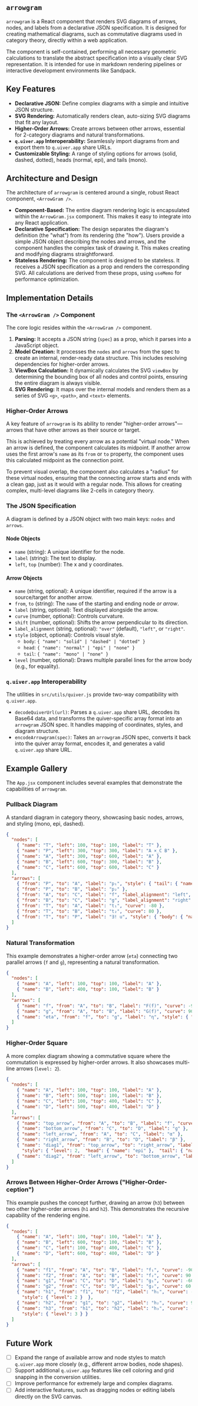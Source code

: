 ## `arrowgram`

`arrowgram` is a React component that renders SVG diagrams of arrows, nodes, and labels from a declarative JSON specification. It is designed for creating mathematical diagrams, such as commutative diagrams used in category theory, directly within a web application.

The component is self-contained, performing all necessary geometric calculations to translate the abstract specification into a visually clear SVG representation. It is intended for use in markdown rendering pipelines or interactive development environments like Sandpack.

## Key Features

-   **Declarative JSON:** Define complex diagrams with a simple and intuitive JSON structure.
-   **SVG Rendering:** Automatically renders clean, auto-sizing SVG diagrams that fit any layout.
-   **Higher-Order Arrows:** Create arrows between other arrows, essential for 2-category diagrams and natural transformations.
-   **`q.uiver.app` Interoperability:** Seamlessly import diagrams from and export them to `q.uiver.app` share URLs.
-   **Customizable Styling:** A range of styling options for arrows (solid, dashed, dotted), heads (normal, epi), and tails (mono).

## Architecture and Design

The architecture of `arrowgram` is centered around a single, robust React component, `<ArrowGram />`.

-   **Component-Based:** The entire diagram rendering logic is encapsulated within the `ArrowGram.jsx` component. This makes it easy to integrate into any React application.
-   **Declarative Specification:** The design separates the diagram's definition (the "what") from its rendering (the "how"). Users provide a simple JSON object describing the nodes and arrows, and the component handles the complex task of drawing it. This makes creating and modifying diagrams straightforward.
-   **Stateless Rendering:** The component is designed to be stateless. It receives a JSON specification as a prop and renders the corresponding SVG. All calculations are derived from these props, using `useMemo` for performance optimization.

## Implementation Details

### The `<ArrowGram />` Component

The core logic resides within the `<ArrowGram />` component.

1.  **Parsing:** It accepts a JSON string (`spec`) as a prop, which it parses into a JavaScript object.
2.  **Model Creation:** It processes the `nodes` and `arrows` from the spec to create an internal, render-ready data structure. This includes resolving dependencies for higher-order arrows.
3.  **ViewBox Calculation:** It dynamically calculates the SVG `viewBox` by determining the bounding box of all nodes and control points, ensuring the entire diagram is always visible.
4.  **SVG Rendering:** It maps over the internal models and renders them as a series of SVG `<g>`, `<path>`, and `<text>` elements.

### Higher-Order Arrows

A key feature of `arrowgram` is its ability to render "higher-order arrows"—arrows that have other arrows as their source or target.

This is achieved by treating every arrow as a potential "virtual node." When an arrow is defined, the component calculates its midpoint. If another arrow uses the first arrow's `name` as its `from` or `to` property, the component uses this calculated midpoint as the connection point.

To prevent visual overlap, the component also calculates a "radius" for these virtual nodes, ensuring that the connecting arrow starts and ends with a clean gap, just as it would with a regular node. This allows for creating complex, multi-level diagrams like 2-cells in category theory.

### The JSON Specification

A diagram is defined by a JSON object with two main keys: `nodes` and `arrows`.

#### Node Objects

-   `name` (string): A unique identifier for the node.
-   `label` (string): The text to display.
-   `left`, `top` (number): The x and y coordinates.

#### Arrow Objects

-   `name` (string, optional): A unique identifier, required if the arrow is a source/target for another arrow.
-   `from`, `to` (string): The `name` of the starting and ending node *or arrow*.
-   `label` (string, optional): Text displayed alongside the arrow.
-   `curve` (number, optional): Controls curvature.
-   `shift` (number, optional): Shifts the arrow perpendicular to its direction.
-   `label_alignment` (string, optional): `"over"` (default), `"left"`, or `"right"`.
-   `style` (object, optional): Controls visual style.
    -   `body`: `{ "name": "solid" | "dashed" | "dotted" }`
    -   `head`: `{ "name": "normal" | "epi" | "none" }`
    -   `tail`: `{ "name": "mono" | "none" }`
-   `level` (number, optional): Draws multiple parallel lines for the arrow body (e.g., for equality).

### `q.uiver.app` Interoperability

The utilities in `src/utils/quiver.js` provide two-way compatibility with `q.uiver.app`.

-   `decodeQuiverUrl(url)`: Parses a `q.uiver.app` share URL, decodes its Base64 data, and transforms the quiver-specific array format into an `arrowgram` JSON spec. It handles mapping of coordinates, styles, and diagram structure.
-   `encodeArrowgram(spec)`: Takes an `arrowgram` JSON spec, converts it back into the quiver array format, encodes it, and generates a valid `q.uiver.app` share URL.

## Example Gallery

The `App.jsx` component includes several examples that demonstrate the capabilities of `arrowgram`.

### Pullback Diagram

A standard diagram in category theory, showcasing basic nodes, arrows, and styling (mono, epi, dashed).

```json
{
  "nodes": [
    { "name": "T", "left": 100, "top": 100, "label": "T" },
    { "name": "P", "left": 300, "top": 300, "label": "A ×_C B" },
    { "name": "A", "left": 300, "top": 600, "label": "A" },
    { "name": "B", "left": 600, "top": 300, "label": "B" },
    { "name": "C", "left": 600, "top": 600, "label": "C" }
  ],
  "arrows": [
    { "from": "P", "to": "A", "label": "p₁", "style": { "tail": { "name": "mono" } } },
    { "from": "P", "to": "B", "label": "p₂" },
    { "from": "A", "to": "C", "label": "f", "label_alignment": "left", "style": { "head": { "name": "epi" } } },
    { "from": "B", "to": "C", "label": "g", "label_alignment": "right", "style": { "tail": { "name": "mono" } } },
    { "from": "T", "to": "A", "label": "t₁", "curve": -80 },
    { "from": "T", "to": "B", "label": "t₂", "curve": 80 },
    { "from": "T", "to": "P", "label": "∃! u", "style": { "body": { "name": "dashed" } } }
  ]
}
```

### Natural Transformation

This example demonstrates a higher-order arrow (`eta`) connecting two parallel arrows (`f` and `g`), representing a natural transformation.

```json
{
  "nodes": [
    { "name": "A", "left": 100, "top": 100, "label": "A" },
    { "name": "B", "left": 400, "top": 100, "label": "B" }
  ],
  "arrows": [
    { "name": "f", "from": "A", "to": "B", "label": "F(f)", "curve": -90 },
    { "name": "g", "from": "A", "to": "B", "label": "G(f)", "curve": 90 },
    { "name": "eta", "from": "f", "to": "g", "label": "η", "style": { "head": { "name": "epi" } } }
  ]
}
```

### Higher-Order Square

A more complex diagram showing a commutative square where the commutation is expressed by higher-order arrows. It also showcases multi-line arrows (`level: 2`).

```json
{
  "nodes": [
    { "name": "A", "left": 100, "top": 100, "label": "A" },
    { "name": "B", "left": 500, "top": 100, "label": "B" },
    { "name": "C", "left": 100, "top": 400, "label": "C" },
    { "name": "D", "left": 500, "top": 400, "label": "D" }
  ],
  "arrows": [
    { "name": "top_arrow", "from": "A", "to": "B", "label": "f", "curve": 90 },
    { "name": "bottom_arrow", "from": "C", "to": "D", "label": "g" },
    { "name": "left_arrow", "from": "A", "to": "C", "label": "α" },
    { "name": "right_arrow", "from": "B", "to": "D", "label": "β" },
    { "name": "diag1", "from": "top_arrow", "to": "right_arrow", "label": "η", "curve": 40, "label_alignment": "left",
      "style": { "level": 2,  "head": { "name": "epi" },  "tail": { "name": "mono" }  } },
    { "name": "diag2", "from": "left_arrow", "to": "bottom_arrow", "label": "ε", "curve": -40, "label_alignment": "right" }
  ]
}
```

### Arrows Between Higher-Order Arrows ("Higher-Order-ception")

This example pushes the concept further, drawing an arrow (`h3`) between two other higher-order arrows (`h1` and `h2`). This demonstrates the recursive capability of the rendering engine.

```json
{
  "nodes": [
    { "name": "A", "left": 100, "top": 100, "label": "A" },
    { "name": "B", "left": 600, "top": 100, "label": "B" },
    { "name": "C", "left": 100, "top": 400, "label": "C" },
    { "name": "D", "left": 600, "top": 400, "label": "D" }
  ],
  "arrows": [
    { "name": "f1", "from": "A", "to": "B", "label": "f₁", "curve": -90 },
    { "name": "f2", "from": "A", "to": "B", "label": "f₂", "curve": 90 },
    { "name": "g1", "from": "C", "to": "D", "label": "g₁", "curve": -60 },
    { "name": "g2", "from": "C", "to": "D", "label": "g₂", "curve": 60 },
    { "name": "h1", "from": "f1", "to": "f2", "label": "h₁", "curve": -90,
      "style": { "level": 2 }  },
    { "name": "h2", "from": "g1", "to": "g2", "label": "h₂", "curve": 90  },
    { "name": "h3", "from": "h1", "to": "h2", "label": "h₃", "curve": -50,
      "style": { "level": 3 } }
  ]
}
```

## Future Work

-   [ ] Expand the range of available arrow and node styles to match `q.uiver.app` more closely (e.g., different arrow bodies, node shapes).
-   [ ] Support additional `q.uiver.app` features like cell coloring and grid snapping in the conversion utilities.
-   [ ] Improve performance for extremely large and complex diagrams.
-   [ ] Add interactive features, such as dragging nodes or editing labels directly on the SVG canvas.
